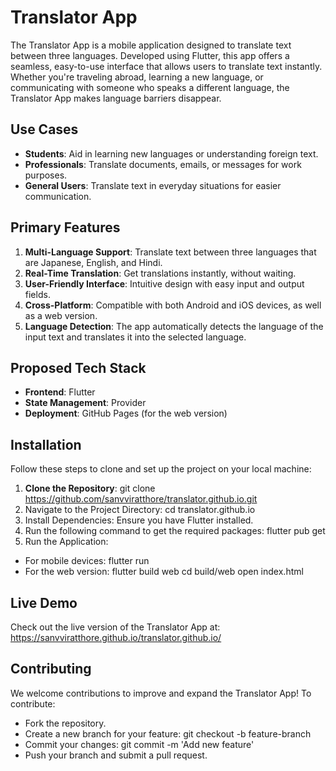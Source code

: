 # Translator App

The Translator App is a mobile application designed to translate text between three languages. Developed using Flutter, this app offers a seamless, easy-to-use interface that allows users to translate text instantly. Whether you're traveling abroad, learning a new language, or communicating with someone who speaks a different language, the Translator App makes language barriers disappear.

## Use Cases
- **Students**: Aid in learning new languages or understanding foreign text.
- **Professionals**: Translate documents, emails, or messages for work purposes.
- **General Users**: Translate text in everyday situations for easier communication.

## Primary Features
1. **Multi-Language Support**: Translate text between three languages that are Japanese, English, and Hindi.
2. **Real-Time Translation**: Get translations instantly, without waiting.
3. **User-Friendly Interface**: Intuitive design with easy input and output fields.
4. **Cross-Platform**: Compatible with both Android and iOS devices, as well as a web version.
5. **Language Detection**: The app automatically detects the language of the input text and translates it into the selected language.

## Proposed Tech Stack
- **Frontend**: Flutter
- **State Management**: Provider
- **Deployment**: GitHub Pages (for the web version)

## Installation
Follow these steps to clone and set up the project on your local machine:

1. **Clone the Repository**: git clone https://github.com/sanvviratthore/translator.github.io.git
2. Navigate to the Project Directory: cd translator.github.io
3. Install Dependencies: Ensure you have Flutter installed.
4. Run the following command to get the required packages: flutter pub get
5. Run the Application:
 - For mobile devices: flutter run
 - For the web version:
     flutter build web
     cd build/web
     open index.html

## Live Demo
Check out the live version of the Translator App at: https://sanvviratthore.github.io/translator.github.io/

## Contributing
We welcome contributions to improve and expand the Translator App! To contribute:

 - Fork the repository.
 - Create a new branch for your feature: git checkout -b feature-branch
 - Commit your changes: git commit -m 'Add new feature'
 - Push your branch and submit a pull request.
